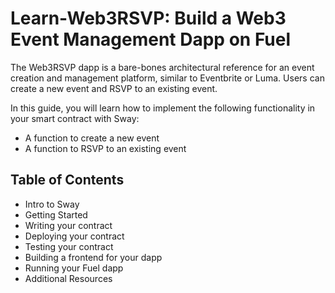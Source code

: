 # Learn-Web3RSVP: Build a Web3 Event Management Dapp on Fuel

The Web3RSVP dapp is a bare-bones architectural reference for an event creation and management platform, similar to Eventbrite or Luma. Users can create a new event and RSVP to an existing event.

In this guide, you will learn how to implement the following functionality in your smart contract with Sway:
- A function to create a new event
- A function to RSVP to an existing event

## Table of Contents

- Intro to Sway
- Getting Started
- Writing your contract
- Deploying your contract
- Testing your contract
- Building a frontend for your dapp
- Running your Fuel dapp
- Additional Resources